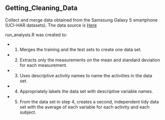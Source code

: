 ## Getting_Cleaning_Data

Collect and merge data obtained from the Samssung Galaxy S smartphone (UCI-HAR datasets). The data source is [Here](https://d396qusza40orc.cloudfront.net/getdata%2Fprojectfiles%2FUCI%20HAR%20Dataset.zip)

run_analysis.R was created to:

* 1) Merges the training and the test sets to create one data set.
* 2) Extracts only the measurements on the mean and standard deviation for each measurement.
* 3) Uses descriptive activity names to name the activities in the data set.
* 4) Appropriately labels the data set with descriptive variable names.
* 5) From the data set in step 4, creates a second, independent tidy data set with the average of each variable for each activity and each subject.